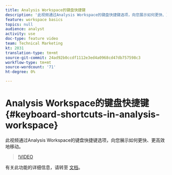 ```yaml
---
title: Analysis Workspace的键盘快捷键
description: '此视频通过Analysis Workspace的键盘快捷键选项，向您展示如何更快、更高效地移动。 '
feature: workspace basics
topics: null
audience: analyst
activity: use
doc-type: feature video
team: Technical Marketing
kt: 2031
translation-type: tm+mt
source-git-commit: 24ad92b0ccdf1112e3ed4a0968cd47db757598c3
workflow-type: tm+mt
source-wordcount: '71'
ht-degree: 0%

---
```



# Analysis Workspace的键盘快捷键 {#keyboard-shortcuts-in-analysis-workspace}

此视频通过Analysis Workspace的键盘快捷键选项，向您展示如何更快、更高效地移动。

>[!VIDEO](https://video.tv.adobe.com/v/23984/?quality=12)

有关此功能的详细信息，请转至 [文档](https://marketing.adobe.com/resources/help/en_US/analytics/analysis-workspace/fa_shortcut_keys.html)。
